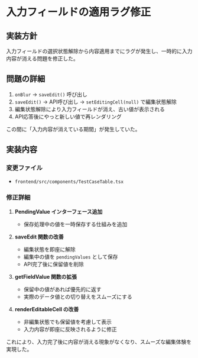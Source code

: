 # 入力フィールドの適用ラグ修正

## 実装方針

入力フィールドの選択状態解除から内容適用までにラグが発生し、一時的に入力内容が消える問題を修正した。

## 問題の詳細

1. `onBlur` → `saveEdit()` 呼び出し
2. `saveEdit()` → API呼び出し → `setEditingCell(null)` で編集状態解除
3. 編集状態解除により入力フィールドが消え、古い値が表示される
4. API応答後にやっと新しい値で再レンダリング

この間に「入力内容が消えている期間」が発生していた。

## 実装内容

### 変更ファイル
- `frontend/src/components/TestCaseTable.tsx`

### 修正詳細

1. **PendingValue インターフェース追加**
   - 保存処理中の値を一時保存する仕組みを追加

2. **saveEdit 関数の改善**
   - 編集状態を即座に解除
   - 編集中の値を `pendingValues` として保存
   - API完了後に保留値を削除

3. **getFieldValue 関数の拡張**
   - 保留中の値があれば優先的に返す
   - 実際のデータ値との切り替えをスムーズにする

4. **renderEditableCell の改善**
   - 非編集状態でも保留値を考慮して表示
   - 入力内容が即座に反映されるように修正

これにより、入力完了後に内容が消える現象がなくなり、スムーズな編集体験を実現した。